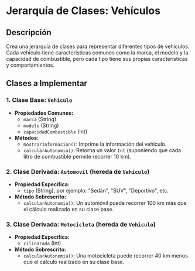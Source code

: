 # Jerarquía de Clases: Vehículos

## Descripción
Crea una jerarquía de clases para representar diferentes tipos de vehículos. Cada vehículo tiene características comunes como la marca, el modelo y la capacidad de combustible, pero cada tipo tiene sus propias características y comportamientos.

## Clases a Implementar

### 1. Clase Base: `Vehiculo`
- **Propiedades Comunes:**
  - `marca` (String)
  - `modelo` (String)
  - `capacidadCombustible` (Int)
- **Métodos:**
  - `mostrarInformacion()`: Imprime la información del vehículo.
  - `calcularAutonomia()`: Retorna un valor `Int` (suponiendo que cada litro de combustible permite recorrer 10 km).

### 2. Clase Derivada: `Automovil` (hereda de `Vehiculo`)
- **Propiedad Específica:**
  - `tipo` (String), por ejemplo: "Sedán", "SUV", "Deportivo", etc.
- **Método Sobrescrito:**
  - `calcularAutonomia()`: Un automóvil puede recorrer 100 km más que el cálculo realizado en su clase base.

### 3. Clase Derivada: `Motocicleta` (hereda de `Vehiculo`)
- **Propiedad Específica:**
  - `cilindrada` (Int)
- **Método Sobrescrito:**
  - `calcularAutonomia()`: Una motocicleta puede recorrer 40 km menos que el cálculo realizado en su clase base.
